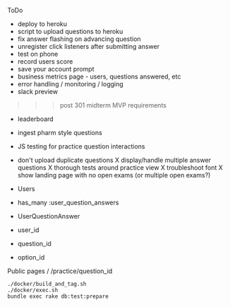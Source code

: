 ToDo

* deploy to heroku
* script to upload questions to heroku
* fix answer flashing on advancing question
* unregister click listeners after submitting answer
* test on phone
* record users score
* save your account prompt
* business metrics page - users, questions answered, etc
* error handling / monitoring / logging
* slack preview
>>> post 301 midterm MVP requirements
* leaderboard
* ingest pharm style questions
* JS testing for practice question interactions
* don't upload duplicate questions
X display/handle multiple answer questions
X thorough tests around practice view
X troubleshoot font
X show landing page with no open exams (or multiple open exams?)


* Users
 * has_many :user_question_answers
* UserQuestionAnswer
 * user_id
 * question_id
 * option_id
 

Public pages
/
/practice/question_id

```
./docker/build_and_tag.sh
./docker/exec.sh
bundle exec rake db:test:prepare
```


